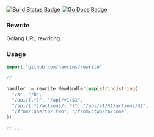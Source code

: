 [![Build Status Badge]][Build Status]
[![Go Docs Badge]][Go Docs]

### Rewrite

Golang URL rewriting

### Usage

```go
import "github.com/haoxins/rewrite"

// ...

handler := rewrite.NewHandler(map[string]string{
  "/a": "/b",
  "/api/(.*)", "/api/v1/$1",
  "/api/(.*)/actions/(.*)", "/api/v1/$1/actions/$2",
  "/from/:one/to/:two", "/from/:two/to/:one",
})

// ...
```

[Build Status Badge]: https://github.com/haoxins/rewrite/actions/workflows/test.yaml/badge.svg
[Build Status]: https://github.com/haoxins/rewrite/actions/workflows/test.yaml
[Go Docs Badge]: https://pkg.go.dev/badge/github.com/haoxins/rewrite
[Go Docs]: https://pkg.go.dev/github.com/haoxins/rewrite
